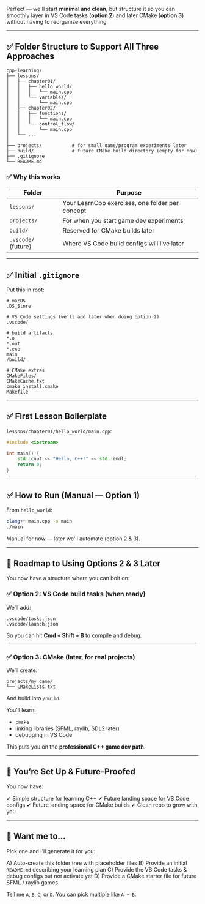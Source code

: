 Perfect — we'll start **minimal and clean**, but structure it so you can smoothly layer in VS Code tasks (**option 2**) and later CMake (**option 3**) without having to reorganize everything.

---

## ✅ Folder Structure to Support All Three Approaches

```
cpp-learning/
├── lessons/
│   ├── chapter01/
│   │   ├── hello_world/
│   │   │   └── main.cpp
│   │   └── variables/
│   │       └── main.cpp
│   ├── chapter02/
│   │   ├── functions/
│   │   │   └── main.cpp
│   │   └── control_flow/
│   │       └── main.cpp
│   └── ...
│
├── projects/           # for small game/program experiments later
├── build/              # future CMake build directory (empty for now)
├── .gitignore
└── README.md
```

### ✅ Why this works

| Folder              | Purpose                                         |
| ------------------- | ----------------------------------------------- |
| `lessons/`          | Your LearnCpp exercises, one folder per concept |
| `projects/`         | For when you start game dev experiments         |
| `build/`            | Reserved for CMake builds later                 |
| `.vscode/` (future) | Where VS Code build configs will live later     |

---

## ✅ Initial `.gitignore`

Put this in root:

```
# macOS
.DS_Store

# VS Code settings (we’ll add later when doing option 2)
.vscode/

# build artifacts
*.o
*.out
*.exe
main
/build/

# CMake extras
CMakeFiles/
CMakeCache.txt
cmake_install.cmake
Makefile
```

---

## ✅ First Lesson Boilerplate

`lessons/chapter01/hello_world/main.cpp`:

```cpp
#include <iostream>

int main() {
    std::cout << "Hello, C++!" << std::endl;
    return 0;
}
```

---

## ✅ How to Run (Manual — Option 1)

From `hello_world`:

```bash
clang++ main.cpp -o main
./main
```

Manual for now — later we'll automate (option 2 & 3).

---

## 📌 Roadmap to Using Options 2 & 3 Later

You now have a structure where you can bolt on:

### ✅ Option 2: VS Code build tasks (when ready)

We’ll add:

```
.vscode/tasks.json
.vscode/launch.json
```

So you can hit **Cmd + Shift + B** to compile and debug.

---

### ✅ Option 3: CMake (later, for real projects)

We’ll create:

```
projects/my_game/
└── CMakeLists.txt
```

And build into `/build`.

You’ll learn:

* `cmake`
* linking libraries (SFML, raylib, SDL2 later)
* debugging in VS Code

This puts you on the **professional C++ game dev path**.

---

## 🚀 You’re Set Up & Future-Proofed

You now have:

✔ Simple structure for learning C++
✔ Future landing space for VS Code configs
✔ Future landing space for CMake builds
✔ Clean repo to grow with you

---

## 📎 Want me to…

Pick one and I’ll generate it for you:

A) Auto-create this folder tree with placeholder files
B) Provide an initial `README.md` describing your learning plan
C) Provide the VS Code tasks & debug configs but not activate yet
D) Provide a CMake starter file for future SFML / raylib games

Tell me `A`, `B`, `C`, or `D`.
You can pick multiple like `A + B`.
